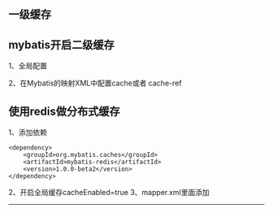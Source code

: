 ## 一级缓存




## mybatis开启二级缓存

1、全局配置
<setting name="cacheEnabled" value="true" />

2、在Mybatis的映射XML中配置cache或者 cache-ref
<cache/>


## 使用redis做分布式缓存

1、添加依赖
```
<dependency>
    <groupId>org.mybatis.caches</groupId>
    <artifactId>mybatis-redis</artifactId>
    <version>1.0.0-beta2</version>
</dependency>
```

2、开启全局缓存cacheEnabled=true
3、mapper.xml里面添加
<cache type="org.mybatis.caches.redis.RedisCache" />




















---